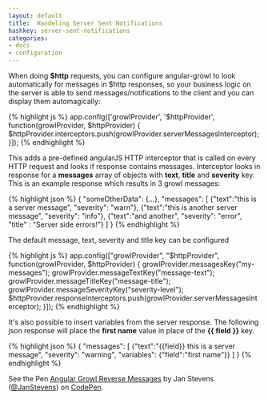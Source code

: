 ```yaml
---
layout: default
title:  Handeling Server Sent Notifications
hashkey: server-sent-notifications
categories:
- docs
- configuration
---
```


<div class="row">
  <div class="col-md-6">
    <p>When doing <strong>$http</strong> requests, you can configure angular-growl to look automatically for messages in $http responses,
    so your business logic on the server is able to send messages/notifications to the client and you can display them automagically:</p>
{% highlight js %}
app.config(['growlProvider', '$httpProvider', function(growlProvider, $httpProvider) {
  $httpProvider.interceptors.push(growlProvider.serverMessagesInterceptor);
}]);
{% endhighlight %}

<p>This adds a pre-defined angularJS HTTP interceptor that is called on every HTTP request and looks if response contains messages.
Interceptor looks in response for a <strong>messages</strong> array of objects with <strong>text</strong>, <strong>title</strong> and <strong>severity</strong> key.
This is an example response which results in 3 growl messages:</p>

{% highlight json %}
{
  "someOtherData": {...},
  "messages": [
    {"text":"this is a server message", "severity": "warn"},
    {"text":"this is another server message", "severity": "info"},
    {"text":"and another", "severity": "error", "title" : "Server side errors!"}
  ]
}
{% endhighlight %}

<p>The default message, text, severity and title key can be configured</p>

{% highlight js %}
app.config(["growlProvider", "$httpProvider", function(growlProvider, $httpProvider) {
    growlProvider.messagesKey("my-messages");
    growlProvider.messageTextKey("message-text");
    growlProvider.messageTitleKey("message-title");
    growlProvider.messageSeverityKey("severity-level");
    $httpProvider.responseInterceptors.push(growlProvider.serverMessagesInterceptor);
}]);
{% endhighlight %}

<p>It's also possible to insert variables from the server response. The following json response will place the <strong>first name</strong> value
  in place of the <strong>{{ field }}</strong> key.</p>
{% highlight json %}
{
  "messages": [
    {"text":"{{field}} this is a server message", "severity": "warning",  "variables": {"field":"first name"}}
  ]
}
{% endhighlight %}

  </div>
  <div class="col-md-6">
    <p data-height="268" data-theme-id="0" data-slug-hash="GFKHd" data-default-tab="result" class='codepen'>See the Pen <a href='http://codepen.io/JanStevens/pen/GFKHd/'>Angular Growl Reverse Messages</a> by Jan Stevens (<a href='http://codepen.io/JanStevens'>@JanStevens</a>) on <a href='http://codepen.io'>CodePen</a>.</p>
  </div>
</div>
